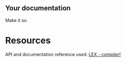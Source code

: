 
Your documentation
------------------

Make it so.

# Resources

API and documentation reference used: [LEX - compiler!](https://silcnitc.github.io/lex.html) 

